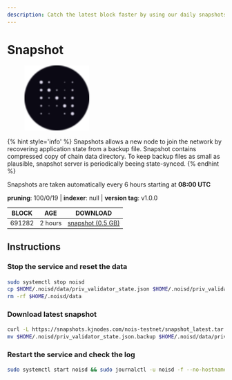 ```yaml
---
description: Catch the latest block faster by using our daily snapshots.
---
```


# Snapshot

<figure><img src="https://raw.githubusercontent.com/kj89/cosmos-images/main/logos/nois.png" width="150" alt=""><figcaption></figcaption></figure>

{% hint style='info' %}
Snapshots allows a new node to join the network by recovering application state from a backup file. 
Snapshot contains compressed copy of chain data directory. To keep backup files as small as plausible, 
snapshot server is periodically beeing state-synced.
{% endhint %}

Snapshots are taken automatically every 6 hours starting at **08:00 UTC**

**pruning**: 100/0/19 | **indexer**: null | **version tag**: v1.0.0

| BLOCK             | AGE             | DOWNLOAD                                                                                            |
| ----------------- | --------------- | --------------------------------------------------------------------------------------------------- |
| 691282 | 2 hours | [snapshot (0.5 GB)](https://snapshots.kjnodes.com/nois-testnet/snapshot\_latest.tar.lz4) |

## Instructions

### Stop the service and reset the data

```bash
sudo systemctl stop noisd
cp $HOME/.noisd/data/priv_validator_state.json $HOME/.noisd/priv_validator_state.json.backup
rm -rf $HOME/.noisd/data
```

### Download latest snapshot

```bash
curl -L https://snapshots.kjnodes.com/nois-testnet/snapshot_latest.tar.lz4 | tar -Ilz4 -xf - -C $HOME/.noisd
mv $HOME/.noisd/priv_validator_state.json.backup $HOME/.noisd/data/priv_validator_state.json
```

### Restart the service and check the log

```bash
sudo systemctl start noisd && sudo journalctl -u noisd -f --no-hostname -o cat
```
